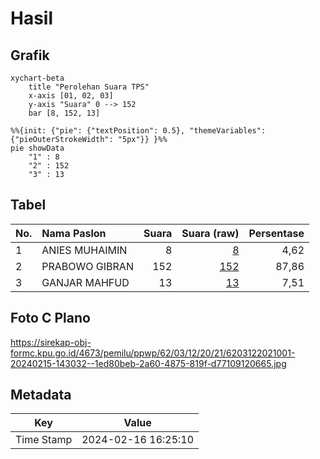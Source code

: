 # Hasil

## Grafik

```mermaid
xychart-beta
    title "Perolehan Suara TPS"
    x-axis [01, 02, 03]
    y-axis "Suara" 0 --> 152
    bar [8, 152, 13]
```

```mermaid
%%{init: {"pie": {"textPosition": 0.5}, "themeVariables": {"pieOuterStrokeWidth": "5px"}} }%%
pie showData
    "1" : 8
    "2" : 152
    "3" : 13
```

## Tabel

| No. | Nama Paslon    | Suara | Suara (raw) | Persentase |
|:--- |:-------------- | -----:| -----------:| ----------:|
| 1   | ANIES MUHAIMIN | 8     | [8][p-1]    | 4,62       |
| 2   | PRABOWO GIBRAN | 152   | [152][p-2]  | 87,86      |
| 3   | GANJAR MAHFUD  | 13    | [13][p-3]   | 7,51       |


[p-1]: https://github.com/gigit-pemilu/pemilu-2024-62-kalimantan-tengah/blob/main/pilpres/hitung-suara/sub/62-kalimantan-tengah/sub/03-kapuas/sub/12-kapuas-hulu/sub/2021-dirung-koram/sub/001-tps/sub/paslon-1.txt
[p-2]: https://github.com/gigit-pemilu/pemilu-2024-62-kalimantan-tengah/blob/main/pilpres/hitung-suara/sub/62-kalimantan-tengah/sub/03-kapuas/sub/12-kapuas-hulu/sub/2021-dirung-koram/sub/001-tps/sub/paslon-2.txt
[p-3]: https://github.com/gigit-pemilu/pemilu-2024-62-kalimantan-tengah/blob/main/pilpres/hitung-suara/sub/62-kalimantan-tengah/sub/03-kapuas/sub/12-kapuas-hulu/sub/2021-dirung-koram/sub/001-tps/sub/paslon-3.txt

## Foto C Plano

https://sirekap-obj-formc.kpu.go.id/4673/pemilu/ppwp/62/03/12/20/21/6203122021001-20240215-143032--1ed80beb-2a60-4875-819f-d77109120665.jpg


## Metadata

| Key        | Value               |
| ---------- | ------------------- |
| Time Stamp | 2024-02-16 16:25:10 |



